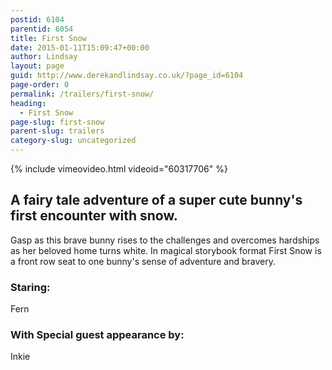 ```yaml
---
postid: 6104
parentid: 6054
title: First Snow
date: 2015-01-11T15:09:47+00:00
author: Lindsay
layout: page
guid: http://www.derekandlindsay.co.uk/?page_id=6104
page-order: 0
permalink: /trailers/first-snow/
heading:
  - First Snow
page-slug: first-snow
parent-slug: trailers
category-slug: uncategorized
---
```

{% include vimeovideo.html videoid="60317706" %}

## A fairy tale adventure of a super cute bunny's first encounter with snow.

Gasp as this brave bunny rises to the challenges and overcomes hardships as her beloved home turns white. In magical storybook format First Snow is a front row seat to one bunny's sense of adventure and bravery.

### Staring:

Fern

### With Special guest appearance by:

Inkie